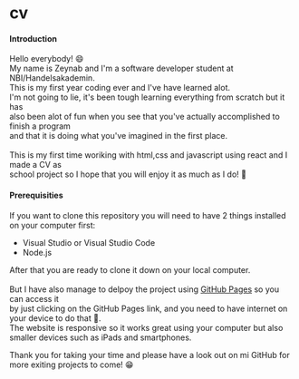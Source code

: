 # cv

#### Introduction
Hello everybody! :smile: \
My name is Zeynab and I'm a software developer student at NBI/Handelsakademin. \
This is my first year coding ever and I've have learned alot.\
I'm not going to lie, it's been tough learning everything from scratch but it has \
also been alot of fun when you see that you've actually accomplished to finish a program \
and that it is doing what you've imagined in the first place. \
\
This is my first time woriking with html,css and javascript using react and I made a CV as \
school project so I hope that you will enjoy it as much as I do! :hugs:

#### Prerequisities
If you want to clone this repository you will need to have 2 things installed on your computer first:
* Visual Studio or Visual Studio Code
* Node.js

After that you are ready to clone it down on your local computer.\
\
But I have also manage to delpoy the project using [GitHub Pages]( https://zeynabzuwa.github.io/cv/) so you can access it \
by just clicking on the GitHub Pages link, and you need to have internet on your device to do that :hand_over_mouth:. \
The website is responsive so it works great using your computer but also smaller devices such as iPads and smartphones.
 
Thank you for taking your time and please have a look out on mi GitHub for more exiting projects to come! :grin:
